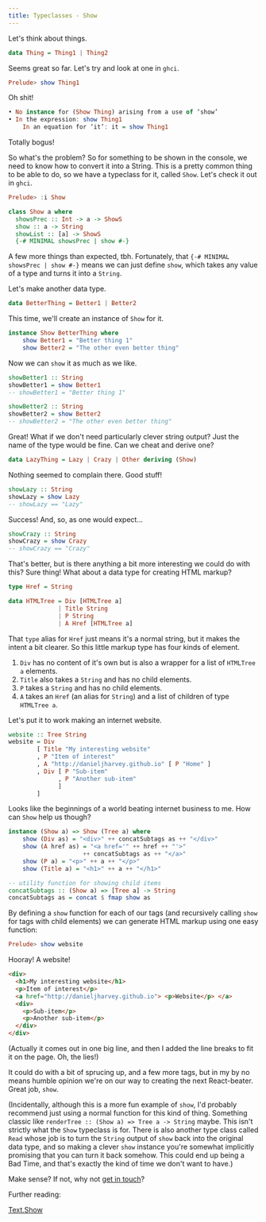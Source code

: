 ```yaml
---
title: Typeclasses - Show
---
```


Let's think about things.

```haskell
data Thing = Thing1 | Thing2
```

Seems great so far. Let's try and look at one in `ghci`.

```haskell
Prelude> show Thing1
```

Oh shit!

```haskell
• No instance for (Show Thing) arising from a use of ‘show’
• In the expression: show Thing1
    In an equation for ‘it’: it = show Thing1
```

Totally bogus!

So what's the problem? So for something to be shown in the console, we need to know how to convert it into a String. This is a pretty common thing to be able to do, so we have a typeclass for it, called `Show`. Let's check it out in `ghci`.

```haskell
Prelude> :i Show
```

```haskell
class Show a where
  showsPrec :: Int -> a -> ShowS
  show :: a -> String
  showList :: [a] -> ShowS
  {-# MINIMAL showsPrec | show #-}
```

A few more things than expected, tbh. Fortunately, that `{-# MINIMAL showsPrec | show #-}` means we can just define `show`, which takes any value of a type and turns it into a `String`.

Let's make another data type.

```haskell
data BetterThing = Better1 | Better2
```

This time, we'll create an instance of `Show` for it.

```haskell
instance Show BetterThing where
    show Better1 = "Better thing 1"
    show Better2 = "The other even better thing"
```

Now we can `show` it as much as we like.

```haskell
showBetter1 :: String
showBetter1 = show Better1
-- showBetter1 = "Better thing 1"
```

```haskell
showBetter2 :: String
showBetter2 = show Better2
-- showBetter2 = "The other even better thing"
```

Great! What if we don't need particularly clever string output? Just the name of the type would be fine. Can we cheat and derive one?

```haskell
data LazyThing = Lazy | Crazy | Other deriving (Show)
```

Nothing seemed to complain there. Good stuff!

```haskell
showLazy :: String
showLazy = show Lazy
-- showLazy == "Lazy"
```

Success! And, so, as one would expect...

```haskell
showCrazy :: String
showCrazy = show Crazy
-- showCrazy == "Crazy"
```

That's better, but is there anything a bit more interesting we could do with this? Sure thing! What about a data type for creating HTML markup?

```haskell
type Href = String

data HTMLTree = Div [HTMLTree a]
              | Title String
              | P String
              | A Href [HTMLTree a]
```

That `type` alias for `Href` just means it's a normal string, but it makes the intent a bit clearer. So this little markup type has four kinds of element.

1. `Div` has no content of it's own but is also a wrapper for a list of `HTMLTree a` elements.
2. `Title` also takes a `String` and has no child elements.
3. `P` takes a `String` and has no child elements.
4. `A` takes an `Href` (an alias for `String`) and a list of children of type `HTMLTree a`.

Let's put it to work making an internet website.

```haskell
website :: Tree String
website = Div
        [ Title "My interesting website"
        , P "Item of interest"
        , A "http://danieljharvey.github.io" [ P "Home" ]
        , Div [ P "Sub-item"
              , P "Another sub-item"
              ]
        ]
```

Looks like the beginnings of a world beating internet business to me. How can `Show` help us though?

```haskell
instance (Show a) => Show (Tree a) where
    show (Div as) = "<div>" ++ concatSubtags as ++ "</div>"
    show (A href as) = "<a href='" ++ href ++ "'>"
                     ++ concatSubtags as ++ "</a>"
    show (P a) = "<p>" ++ a ++ "</p>"
    show (Title a) = "<h1>" ++ a ++ "</h1>"

-- utility function for showing child items
concatSubtags :: (Show a) => [Tree a] -> String
concatSubtags as = concat $ fmap show as
```

By defining a `show` function for each of our tags (and recursively calling `show` for tags with child elements) we can generate HTML markup using one easy function:

```haskell
Prelude> show website
```

Hooray! A website!

```html
<div>
  <h1>My interesting website</h1>
  <p>Item of interest</p>
  <a href="http://danieljharvey.github.io"> <p>Website</p> </a>
  <div>
    <p>Sub-item</p>
    <p>Another sub-item</p>
  </div>
</div>
```

(Actually it comes out in one big line, and then I added the line breaks to fit it on the page. Oh, the lies!)

It could do with a bit of sprucing up, and a few more tags, but in my by no means humble opinion we're on our way to creating the next React-beater. Great job, `show`.

(Incidentally, although this is a more fun example of `show`, I'd probably recommend just using a normal function for this kind of thing. Something classic like `renderTree :: (Show a) => Tree a -> String` maybe. This isn't strictly what the `Show` typeclass is for. There is also another type class called `Read` whose job is to turn the `String` output of `show` back into the original data type, and so making a clever `show` instance you're somewhat implicitly promising that you can turn it back somehow. This could end up being a Bad Time, and that's exactly the kind of time we don't want to have.)

Make sense? If not, why not [get in touch](/contact.html)?

Further reading:

[Text.Show](http://hackage.haskell.org/package/base-4.12.0.0/docs/Text-Show.html)
